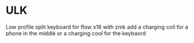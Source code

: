 # ULK


Low profile split keyboard for flow x16 with zmk
add a charging coil for a phone in the middle or a charging cool for the keybaord

